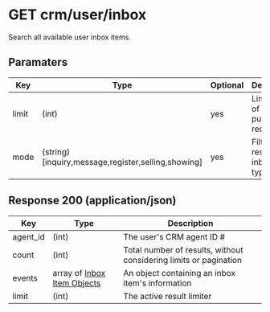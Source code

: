 # GET crm/user/inbox

Search all available user inbox items.

## Paramaters

| Key | Type | Optional | Description
| - | - | - | -
| limit | (int) | yes | Limit the # of results to pull in this request
| mode | (string) [inquiry,message,register,selling,showing] | yes | Filter the results by inbox event type

## Response 200 (application/json)

| Key | Type | Description
| - | - | -
| agent_id | (int) | The user's CRM agent ID #
| count | (int) | Total number of results, without considering limits or pagination
| events | array of [Inbox Item Objects](../../../../objects/INBOX_ITEM.md) | An object containing an inbox item's information
| limit | (int) | The active result limiter
